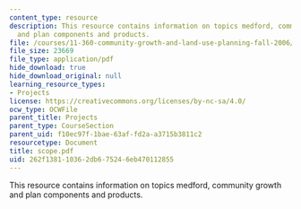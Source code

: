```yaml
---
content_type: resource
description: This resource contains information on topics medford, community growth
  and plan components and products.
file: /courses/11-360-community-growth-and-land-use-planning-fall-2006/262f138110362db675246eb470112855_scope.pdf
file_size: 23669
file_type: application/pdf
hide_download: true
hide_download_original: null
learning_resource_types:
- Projects
license: https://creativecommons.org/licenses/by-nc-sa/4.0/
ocw_type: OCWFile
parent_title: Projects
parent_type: CourseSection
parent_uid: f10ec97f-1bae-63af-fd2a-a3715b3811c2
resourcetype: Document
title: scope.pdf
uid: 262f1381-1036-2db6-7524-6eb470112855
---
```

This resource contains information on topics medford, community growth and plan components and products.